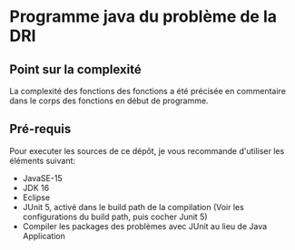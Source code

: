 # Programme java du problème de la DRI

## Point sur la complexité

La complexité des fonctions des fonctions a été précisée en commentaire dans le corps des fonctions en début de programme.

## Pré-requis

Pour executer les sources de ce dépôt, je vous recommande d'utiliser les éléments suivant:

- JavaSE-15
- JDK 16
- Eclipse
- JUnit 5, activé dans le build path de la compilation (Voir les configurations du build path, puis cocher Junit 5) 
- Compiler les packages des problèmes avec JUnit au lieu de Java Application
